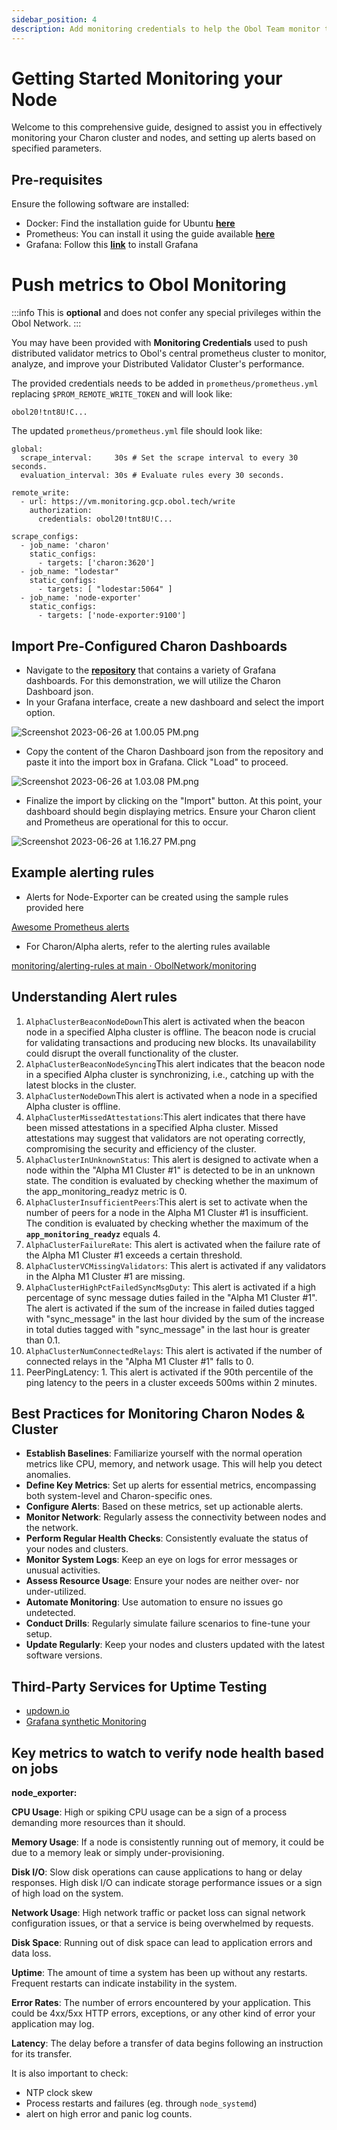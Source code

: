 ```yaml
---
sidebar_position: 4
description: Add monitoring credentials to help the Obol Team monitor the health of your cluster
---
```

# Getting Started Monitoring your Node

Welcome to this comprehensive guide, designed to assist you in effectively monitoring your Charon cluster and nodes, and setting up alerts based on specified parameters.

## Pre-requisites

Ensure the following software are installed:

- Docker: Find the installation guide for Ubuntu **[here](https://docs.docker.com/engine/install/ubuntu/)**
- Prometheus: You can install it using the guide available **[here](https://prometheus.io/docs/prometheus/latest/installation/)**
- Grafana: Follow this **[link](https://grafana.com/docs/grafana/latest/setup-grafana/installation/)** to install Grafana

# Push metrics to Obol Monitoring

:::info
This is **optional** and does not confer any special privileges within the Obol Network.
:::

You may have been provided with **Monitoring Credentials** used to push distributed validator metrics to Obol's central prometheus cluster to monitor, analyze, and improve your Distributed Validator Cluster's performance.

The provided credentials needs to be added in `prometheus/prometheus.yml` replacing `$PROM_REMOTE_WRITE_TOKEN` and will look like:
```
obol20!tnt8U!C...
```

The updated `prometheus/prometheus.yml` file should look like:
```
global:
  scrape_interval:     30s # Set the scrape interval to every 30 seconds.
  evaluation_interval: 30s # Evaluate rules every 30 seconds.

remote_write:
  - url: https://vm.monitoring.gcp.obol.tech/write
    authorization:
      credentials: obol20!tnt8U!C...

scrape_configs:
  - job_name: 'charon'
    static_configs:
      - targets: ['charon:3620']
  - job_name: "lodestar"
    static_configs:
      - targets: [ "lodestar:5064" ]
  - job_name: 'node-exporter'
    static_configs:
      - targets: ['node-exporter:9100']
```

## Import Pre-Configured Charon Dashboards

- Navigate to the **[repository](https://github.com/ObolNetwork/terraform-modules/tree/main/grafana-dashboards/dashboards)** that contains a variety of Grafana dashboards. For this demonstration, we will utilize the Charon Dashboard json.
- In your Grafana interface, create a new dashboard and select the import option.

![Screenshot 2023-06-26 at 1.00.05 PM.png](https://s3-us-west-2.amazonaws.com/secure.notion-static.com/2bba3f52-ff32-452e-811b-f2ac7a4905fb/Screenshot_2023-06-26_at_1.00.05_PM.png)

- Copy the content of the Charon Dashboard json from the repository and paste it into the import box in Grafana. Click "Load" to proceed.

![Screenshot 2023-06-26 at 1.03.08 PM.png](https://s3-us-west-2.amazonaws.com/secure.notion-static.com/6790e67a-eb51-4bfb-b7b1-df14f214b72d/Screenshot_2023-06-26_at_1.03.08_PM.png)

- Finalize the import by clicking on the "Import" button. At this point, your dashboard should begin displaying metrics. Ensure your Charon client and Prometheus are operational for this to occur.

![Screenshot 2023-06-26 at 1.16.27 PM.png](https://s3-us-west-2.amazonaws.com/secure.notion-static.com/cc0b4a9e-c21c-4ce4-b613-9c3f84e696ed/Screenshot_2023-06-26_at_1.16.27_PM.png)

## Example alerting rules

- Alerts for Node-Exporter can be created using the sample rules provided here

[Awesome Prometheus alerts](https://samber.github.io/awesome-prometheus-alerts/rules.html#host-and-hardware)

- For Charon/Alpha alerts, refer to the alerting rules available

[monitoring/alerting-rules at main · ObolNetwork/monitoring](https://github.com/ObolNetwork/monitoring/tree/main/alerting-rules)

## Understanding Alert rules

1. `AlphaClusterBeaconNodeDown`This alert is activated when the beacon node in a specified Alpha cluster is offline. The beacon node is crucial for validating transactions and producing new blocks. Its unavailability could disrupt the overall functionality of the cluster.
2. `AlphaClusterBeaconNodeSyncing`This alert indicates that the beacon node in a specified Alpha cluster is synchronizing, i.e., catching up with the latest blocks in the cluster.
3. `AlphaClusterNodeDown`This alert is activated when a node in a specified Alpha cluster is offline.
4. `AlphaClusterMissedAttestations`:This alert indicates that there have been missed attestations in a specified Alpha cluster. Missed attestations may suggest that validators are not operating correctly, compromising the security and efficiency of the cluster.
5. `AlphaClusterInUnknownStatus`: This alert is designed to activate when a node within the "Alpha M1 Cluster #1" is detected to be in an unknown state. The condition is evaluated by checking whether the maximum of the app_monitoring_readyz metric is 0.
6. `AlphaClusterInsufficientPeers`:This alert is set to activate when the number of peers for a node in the Alpha M1 Cluster #1 is insufficient. The condition is evaluated by checking whether the maximum of the **`app_monitoring_readyz`** equals 4.
7. `AlphaClusterFailureRate`: This alert is activated when the failure rate of the Alpha M1 Cluster #1 exceeds a certain threshold.
8. `AlphaClusterVCMissingValidators`: This alert is activated if any validators in the Alpha M1 Cluster #1 are missing.
9. `AlphaClusterHighPctFailedSyncMsgDuty`: This alert is activated if a high percentage of sync message duties failed in the "Alpha M1 Cluster #1". The alert is activated if the sum of the increase in failed duties tagged with "sync_message" in the last hour divided by the sum of the increase in total duties tagged with "sync_message" in the last hour is greater than 0.1.
10. `AlphaClusterNumConnectedRelays`: This alert is activated if the number of connected relays in the "Alpha M1 Cluster #1" falls to 0.
11. PeerPingLatency: 1. This alert is activated if the 90th percentile of the ping latency to the peers in a cluster exceeds 500ms within 2 minutes.

## ****Best Practices for Monitoring Charon Nodes & Cluster****

- **Establish Baselines**: Familiarize yourself with the normal operation metrics like CPU, memory, and network usage. This will help you detect anomalies.
- **Define Key Metrics**: Set up alerts for essential metrics, encompassing both system-level and Charon-specific ones.
- **Configure Alerts**: Based on these metrics, set up actionable alerts.
- **Monitor Network**: Regularly assess the connectivity between nodes and the network.
- **Perform Regular Health Checks**: Consistently evaluate the status of your nodes and clusters.
- **Monitor System Logs**: Keep an eye on logs for error messages or unusual activities.
- **Assess Resource Usage**: Ensure your nodes are neither over- nor under-utilized.
- **Automate Monitoring**: Use automation to ensure no issues go undetected.
- **Conduct Drills**: Regularly simulate failure scenarios to fine-tune your setup.
- **Update Regularly**: Keep your nodes and clusters updated with the latest software versions.

## ****Third-Party Services for Uptime Testing****

- [updown.io](https://updown.io/)
- [Grafana synthetic Monitoring](https://grafana.com/blog/2022/03/10/best-practices-for-alerting-on-synthetic-monitoring-metrics-in-grafana-cloud/?src=ggl-s&mdm=cpc&camp=nb-synthetic-monitoring-pm&cnt=130224525351&trm=grafana%20synthetic%20monitoring&device=c&gclid=CjwKCAjwzJmlBhBBEiwAEJyLu4A0quHdic_UAyYuJgqUntwGTq6DKIFq0rfPkp9fxt4lK8VMgYmo4BoCO3EQAvD_BwE)

## **Key metrics to watch to verify node health based on jobs**

**node_exporter:**

**CPU Usage**: High or spiking CPU usage can be a sign of a process demanding more resources than it should.

**Memory Usage**: If a node is consistently running out of memory, it could be due to a memory leak or simply under-provisioning.

**Disk I/O**: Slow disk operations can cause applications to hang or delay responses. High disk I/O can indicate storage performance issues or a sign of high load on the system.

**Network Usage**: High network traffic or packet loss can signal network configuration issues, or that a service is being overwhelmed by requests.

**Disk Space**: Running out of disk space can lead to application errors and data loss.

**Uptime**: The amount of time a system has been up without any restarts. Frequent restarts can indicate instability in the system.

**Error Rates**: The number of errors encountered by your application. This could be 4xx/5xx HTTP errors, exceptions, or any other kind of error your application may log.

**Latency**: The delay before a transfer of data begins following an instruction for its transfer.

It is also important to check:

- NTP clock skew
- Process restarts and failures (eg. through `node_systemd`)
- alert on high error and panic log counts.